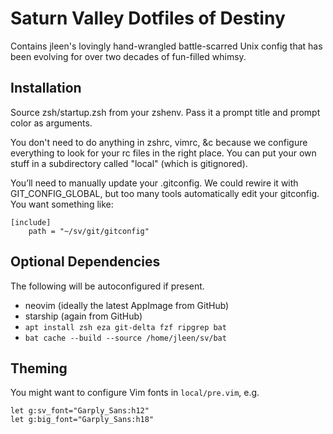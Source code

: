 # Saturn Valley Dotfiles of Destiny

Contains jleen's lovingly hand-wrangled battle-scarred Unix config that has
been evolving for over two decades of fun-filled whimsy.

## Installation

Source zsh/startup.zsh from your zshenv.  Pass it a prompt title and prompt
color as arguments.

You don't need to do anything in
zshrc, vimrc, &c because we configure everything to look for your rc files
in the right place.  You can put your own stuff in a subdirectory called
"local" (which is gitignored).

You’ll need to manually update your .gitconfig. We could rewire it with GIT_CONFIG_GLOBAL,
but too many tools automatically edit your gitconfig. You want something like:
```
[include]
    path = "~/sv/git/gitconfig"
```

## Optional Dependencies

The following will be autoconfigured if present.

* neovim (ideally the latest AppImage from GitHub)
* starship (again from GitHub)
* `apt install zsh eza git-delta fzf ripgrep bat`
* `bat cache --build --source /home/jleen/sv/bat`

## Theming

You might want to configure Vim fonts in `local/pre.vim`, e.g.
```
let g:sv_font="Garply_Sans:h12"
let g:big_font="Garply_Sans:h18"
```
